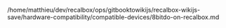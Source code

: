 /home/matthieu/dev/recalbox/ops/gitbooktowikijs/recalbox-wikijs-save/hardware-compatibility/compatible-devices/8bitdo-on-recalbox.md